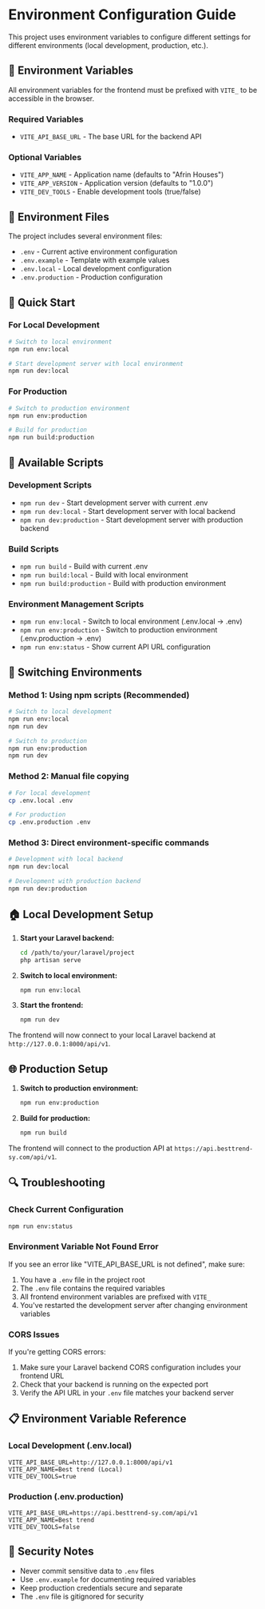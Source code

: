 # Environment Configuration Guide

This project uses environment variables to configure different settings for different environments (local development, production, etc.).

## 🔧 Environment Variables

All environment variables for the frontend must be prefixed with `VITE_` to be accessible in the browser.

### Required Variables

- `VITE_API_BASE_URL` - The base URL for the backend API

### Optional Variables

- `VITE_APP_NAME` - Application name (defaults to "Afrin Houses")
- `VITE_APP_VERSION` - Application version (defaults to "1.0.0")
- `VITE_DEV_TOOLS` - Enable development tools (true/false)

## 📁 Environment Files

The project includes several environment files:

- `.env` - Current active environment configuration
- `.env.example` - Template with example values
- `.env.local` - Local development configuration
- `.env.production` - Production configuration

## 🚀 Quick Start

### For Local Development

```bash
# Switch to local environment
npm run env:local

# Start development server with local environment
npm run dev:local
```

### For Production

```bash
# Switch to production environment
npm run env:production

# Build for production
npm run build:production
```

## 📜 Available Scripts

### Development Scripts

- `npm run dev` - Start development server with current .env
- `npm run dev:local` - Start development server with local backend
- `npm run dev:production` - Start development server with production backend

### Build Scripts

- `npm run build` - Build with current .env
- `npm run build:local` - Build with local environment
- `npm run build:production` - Build with production environment

### Environment Management Scripts

- `npm run env:local` - Switch to local environment (.env.local → .env)
- `npm run env:production` - Switch to production environment (.env.production → .env)
- `npm run env:status` - Show current API URL configuration

## 🔄 Switching Environments

### Method 1: Using npm scripts (Recommended)

```bash
# Switch to local development
npm run env:local
npm run dev

# Switch to production
npm run env:production
npm run dev
```

### Method 2: Manual file copying

```bash
# For local development
cp .env.local .env

# For production
cp .env.production .env
```

### Method 3: Direct environment-specific commands

```bash
# Development with local backend
npm run dev:local

# Development with production backend
npm run dev:production
```

## 🏠 Local Development Setup

1. **Start your Laravel backend:**
   ```bash
   cd /path/to/your/laravel/project
   php artisan serve
   ```

2. **Switch to local environment:**
   ```bash
   npm run env:local
   ```

3. **Start the frontend:**
   ```bash
   npm run dev
   ```

The frontend will now connect to your local Laravel backend at `http://127.0.0.1:8000/api/v1`.

## 🌐 Production Setup

1. **Switch to production environment:**
   ```bash
   npm run env:production
   ```

2. **Build for production:**
   ```bash
   npm run build
   ```

The frontend will connect to the production API at `https://api.besttrend-sy.com/api/v1`.

## 🔍 Troubleshooting

### Check Current Configuration

```bash
npm run env:status
```

### Environment Variable Not Found Error

If you see an error like "VITE_API_BASE_URL is not defined", make sure:

1. You have a `.env` file in the project root
2. The `.env` file contains the required variables
3. All frontend environment variables are prefixed with `VITE_`
4. You've restarted the development server after changing environment variables

### CORS Issues

If you're getting CORS errors:

1. Make sure your Laravel backend CORS configuration includes your frontend URL
2. Check that your backend is running on the expected port
3. Verify the API URL in your `.env` file matches your backend server

## 📋 Environment Variable Reference

### Local Development (.env.local)
```env
VITE_API_BASE_URL=http://127.0.0.1:8000/api/v1
VITE_APP_NAME=Best trend (Local)
VITE_DEV_TOOLS=true
```

### Production (.env.production)
```env
VITE_API_BASE_URL=https://api.besttrend-sy.com/api/v1
VITE_APP_NAME=Best trend
VITE_DEV_TOOLS=false
```

## 🔐 Security Notes

- Never commit sensitive data to `.env` files
- Use `.env.example` for documenting required variables
- Keep production credentials secure and separate
- The `.env` file is gitignored for security